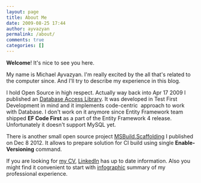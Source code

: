 ```yaml
---
layout: page
title: About Me
date: 2009-08-25 17:44
author: ayvazyan
permalink: /about/
comments: true
categories: []
---
```

<strong>Welcome</strong>! It's nice to see you here.

My name is Michael Ayvazyan. I'm really excited by the all that's related to the computer since. And I'll try to describe my experience in this blog.

I hold Open Source in high respect. Actually way back into Apr 17 2009 I published an <a title="Ndb Library" href="http://ndb.codeplex.com/">Database Access Library</a>. It was developed in Test First Development in mind and it implements code-centric  approach to work with Database. I don't work on it anymore since Entity Framework team shipped <strong>EF Code First</strong> as a part of the Entity Framework 4 release. Unfortunately it doesn't support MySQL yet.

There is another small open source project <a href="https://github.com/mayvazyan/MSBuild.Scaffolding#msbuildscaffolding">MSBuild.Scaffolding</a> I published on Dec 8 2012. It allows to prepare solution for CI build using single <strong>Enable-Versioning</strong> command.

If you are looking for <a title="Michael Ayvazyan Resume" href="http://resume.linkedinlabs.com/xus1c16n7">my CV</a>, <a title="Michael Ayvazyan LinkedIn Profile" href="http://www.linkedin.com/in/michaelayvazyan">LinkedIn</a> has up to date information. Also you might find it convenient to start with <a href="http://vizualize.me/ayvazyan">infographic</a> summary of my professional experience.
